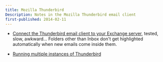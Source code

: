 ```yaml
---
title: Mozilla Thunderbird
Description: Notes in the Mozilla Thunderbird email client
first-published: 2014-02-11
---
```


*   [Connect the Thunderbird email client to your Exchange server](http://www.techrepublic.com/blog/smb-technologist/connect-the-thunderbird-email-client-to-your-exchange-server/1130/), 
    tested, slow, awkward... Folders other than Inbox don't get 
    highlighted automatically when new emails come inside them. 

*   [Running multiple instances of Thunderbird][2]

  [2]: /posts/running-multiple-instances-of-thunderbird/ "Running multiple instances of Thunderbird"
